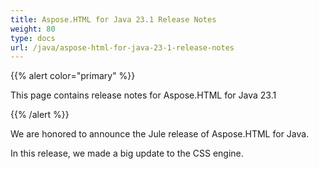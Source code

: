 ```yaml
---
title: Aspose.HTML for Java 23.1 Release Notes
weight: 80
type: docs
url: /java/aspose-html-for-java-23-1-release-notes
---
```

{{% alert color="primary" %}}

This page contains release notes for 
Aspose.HTML for Java 23.1

{{% /alert %}}

We are honored to announce the Jule release of Aspose.HTML for Java.

In this release, we made a big update to the CSS engine.

